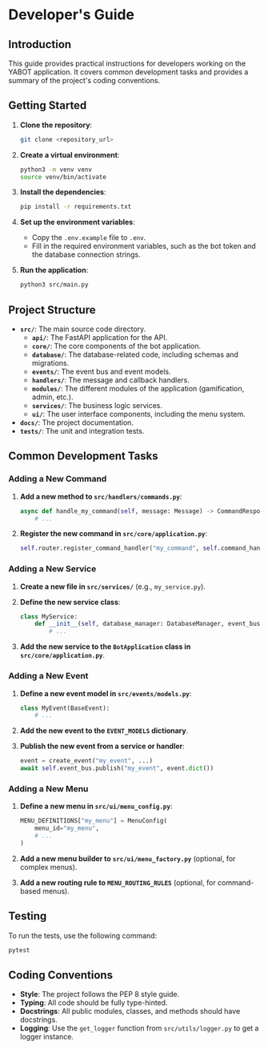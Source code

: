# Developer's Guide

## Introduction
This guide provides practical instructions for developers working on the YABOT application. It covers common development tasks and provides a summary of the project's coding conventions.

## Getting Started

1.  **Clone the repository**:
    ```bash
    git clone <repository_url>
    ```

2.  **Create a virtual environment**:
    ```bash
    python3 -m venv venv
    source venv/bin/activate
    ```

3.  **Install the dependencies**:
    ```bash
    pip install -r requirements.txt
    ```

4.  **Set up the environment variables**:
    - Copy the `.env.example` file to `.env`.
    - Fill in the required environment variables, such as the bot token and the database connection strings.

5.  **Run the application**:
    ```bash
    python3 src/main.py
    ```

## Project Structure

- **`src/`**: The main source code directory.
    - **`api/`**: The FastAPI application for the API.
    - **`core/`**: The core components of the bot application.
    - **`database/`**: The database-related code, including schemas and migrations.
    - **`events/`**: The event bus and event models.
    - **`handlers/`**: The message and callback handlers.
    - **`modules/`**: The different modules of the application (gamification, admin, etc.).
    - **`services/`**: The business logic services.
    - **`ui/`**: The user interface components, including the menu system.
- **`docs/`**: The project documentation.
- **`tests/`**: The unit and integration tests.

## Common Development Tasks

### Adding a New Command

1.  **Add a new method to `src/handlers/commands.py`**:

    ```python
    async def handle_my_command(self, message: Message) -> CommandResponse:
        # ...
    ```

2.  **Register the new command in `src/core/application.py`**:

    ```python
    self.router.register_command_handler("my_command", self.command_handler.handle_my_command)
    ```

### Adding a New Service

1.  **Create a new file in `src/services/`** (e.g., `my_service.py`).
2.  **Define the new service class**:

    ```python
    class MyService:
        def __init__(self, database_manager: DatabaseManager, event_bus: EventBus):
            # ...
    ```

3.  **Add the new service to the `BotApplication` class in `src/core/application.py`**.

### Adding a New Event

1.  **Define a new event model in `src/events/models.py`**:

    ```python
    class MyEvent(BaseEvent):
        # ...
    ```

2.  **Add the new event to the `EVENT_MODELS` dictionary**.
3.  **Publish the new event from a service or handler**:

    ```python
    event = create_event("my_event", ...)
    await self.event_bus.publish("my_event", event.dict())
    ```

### Adding a New Menu

1.  **Define a new menu in `src/ui/menu_config.py`**:

    ```python
    MENU_DEFINITIONS["my_menu"] = MenuConfig(
        menu_id="my_menu",
        # ...
    )
    ```

2.  **Add a new menu builder to `src/ui/menu_factory.py`** (optional, for complex menus).
3.  **Add a new routing rule to `MENU_ROUTING_RULES`** (optional, for command-based menus).

## Testing

To run the tests, use the following command:

```bash
pytest
```

## Coding Conventions

- **Style**: The project follows the PEP 8 style guide.
- **Typing**: All code should be fully type-hinted.
- **Docstrings**: All public modules, classes, and methods should have docstrings.
- **Logging**: Use the `get_logger` function from `src/utils/logger.py` to get a logger instance.
